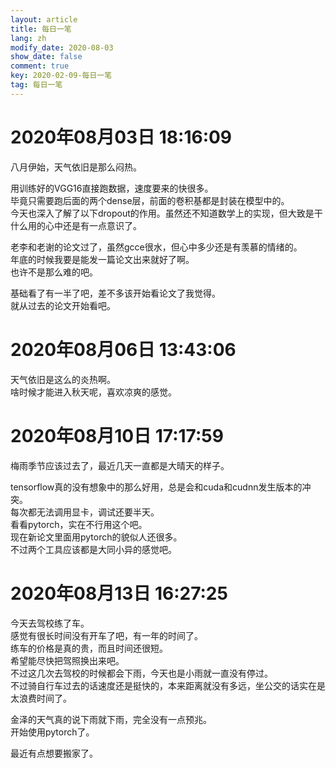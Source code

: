 ```yaml
---
layout: article
title: 每日一笔
lang: zh
modify_date: 2020-08-03
show_date: false
comment: true
key: 2020-02-09-每日一笔
tag: 每日一笔
---
```


# 2020年08月03日 18:16:09
八月伊始，天气依旧是那么闷热。  

用训练好的VGG16直接跑数据，速度要来的快很多。  
毕竟只需要跑后面的两个dense层，前面的卷积基都是封装在模型中的。  
今天也深入了解了以下dropout的作用。虽然还不知道数学上的实现，但大致是干什么用的心中还是有一点意识了。

老李和老谢的论文过了，虽然gcce很水，但心中多少还是有羡慕的情绪的。  
年底的时候我要是能发一篇论文出来就好了啊。  
也许不是那么难的吧。

基础看了有一半了吧，差不多该开始看论文了我觉得。  
就从过去的论文开始看吧。

# 2020年08月06日 13:43:06
天气依旧是这么的炎热啊。  
啥时候才能进入秋天呢，喜欢凉爽的感觉。

# 2020年08月10日 17:17:59
梅雨季节应该过去了，最近几天一直都是大晴天的样子。  

tensorflow真的没有想象中的那么好用，总是会和cuda和cudnn发生版本的冲突。  
每次都无法调用显卡，调试还要半天。  
看看pytorch，实在不行用这个吧。  
现在新论文里面用pytorch的貌似人还很多。  
不过两个工具应该都是大同小异的感觉吧。

# 2020年08月13日 16:27:25
今天去驾校练了车。  
感觉有很长时间没有开车了吧，有一年的时间了。  
练车的价格是真的贵，而且时间还很短。   
希望能尽快把驾照换出来吧。  
不过这几次去驾校的时候都会下雨，今天也是小雨就一直没有停过。  
不过骑自行车过去的话速度还是挺快的，本来距离就没有多远，坐公交的话实在是太浪费时间了。

金泽的天气真的说下雨就下雨，完全没有一点预兆。  
开始使用pytorch了。

最近有点想要搬家了。